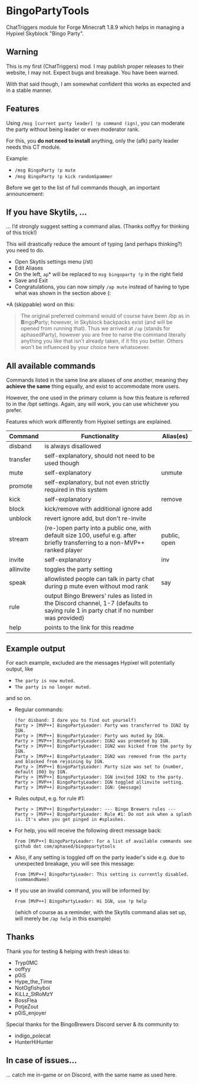 # BingoPartyTools

ChatTriggers module for Forge Minecraft 1.8.9 which helps in managing a Hypixel Skyblock "Bingo Party".


## Warning

This is my first (ChatTriggers) mod.
I may publish proper releases to their website, I may not.
Expect bugs and breakage. You have been warned.

With that said though, I am somewhat confident this works as expected and in a stable manner.


## Features

Using `/msg [current party leader] !p command (ign)`, you can moderate the party without being leader or even moderator rank.

For this, you **do not need to install** anything, only the (afk) party leader needs this CT module.

Example:

- `/msg BingoParty !p mute`
- `/msg BingoParty !p kick randomSpammer`

Before we get to the list of full commands though, an important announcement:


## If you have Skytils, …

… I’d strongly suggest setting a command alias. (Thanks ooffyy for thinking of this trick!)

This will drastically reduce the amount of typing (and perhaps thinking?) you need to do.

- Open Skytils settings menu (/st)
- Edit Aliases
- On the left, `ap`* will be replaced to `msg bingoparty !p` in the right field
- Save and Exit
- Congratulations, you can now simply `/ap mute` instead of having to type what was shown in the section above (:

\*A (skippable) word on this:

> The original preferred command would of course have been /bp as in **B**ingo**P**arty; however, in Skyblock backpacks exist (and will be opened from running that).
Thus we arrived at `/ap` (stands for aphasedParty), however you are free to name the command literally anything you like that isn’t already taken, if it fits you better. Others won't be influenced by your choice here whatsoever.


## All available commands

Commands listed in the same line are aliases of one another, meaning they **achieve the same** thing equally, and exist to accommodate more users.

However, the one used in the primary column is how this feature is referred to in the /bpt settings. Again, any will work, you can use whichever you prefer.

Features which work differently from Hypixel settings are explained.

|  Command  |                                                             Functionality                                                             |  Alias(es)   |
|-----------|---------------------------------------------------------------------------------------------------------------------------------------|--------------|
| disband   | is always disallowed                                                                                                                  |              |
| transfer  | self-explanatory, should not need to be used though                                                                                   |              |
| mute      | self-explanatory                                                                                                                      | unmute       |
| promote   | self-explanatory, but not even strictly required in this system                                                                       |              |
| kick      | self-explanatory                                                                                                                      | remove       |
| block     | kick/remove with additional ignore add                                                                                                |              |
| unblock   | revert ignore add, but don't re-invite                                                                                                |              |
| stream    | (re-)open party into a public one, with default size 100, useful e.g. after briefly transferring to a non-MVP++ ranked player         | public, open |
| invite    | self-explanatory                                                                                                                      | inv          |
| allinvite | toggles the party setting                                                                                                             |              |
| speak     | allowlisted people can talk in party chat during p mute even without mod rank                                                         | say          |
| rule      | output Bingo Brewers' rules as listed in the Discord channel, 1-7 (defaults to saying rule 1 in party chat if no number was provided) |              |
| help      | points to the link for this readme                                                                                                    |              |


## Example output

For each example, excluded are the messages Hypixel will potentially output, like
- `The party is now muted.`
- `The party is no longer muted.`

and so on.

- Regular commands:
    ```
    (for disband: I dare you to find out yourself)
    Party > [MVP++] BingoPartyLeader: Party was transferred to IGN2 by IGN.
    Party > [MVP++] BingoPartyLeader: Party was muted by IGN.
    Party > [MVP++] BingoPartyLeader: IGN2 was promoted by IGN.
    Party > [MVP++] BingoPartyLeader: IGN2 was kicked from the party by IGN.
    Party > [MVP++] BingoPartyLeader: IGN2 was removed from the party and blocked from rejoining by IGN.
    Party > [MVP++] BingoPartyLeader: Party size was set to {number, default 100} by IGN.
    Party > [MVP++] BingoPartyLeader: IGN invited IGN2 to the party.
    Party > [MVP++] BingoPartyLeader: IGN toggled allinvite setting.
    Party > [MVP++] BingoPartyLeader: IGN: {message}
    ```
- Rules output, e.g. for rule #1:
    ```
    Party > [MVP++] BingoPartyLeader: --- Bingo Brewers rules ---
    Party > [MVP++] BingoPartyLeader: Rule #1: Do not ask when a splash is. It's when you get pinged in #splashes.
    ```
- For help, you will receive the following direct message back:
    ```
    From [MVP++] BingoPartyLeader: For a list of available commands see github dot com/aphased/bingopartytools
    ```
- Also, if any setting is toggled off on the party leader's side e.g. due to unexpected breakage, you will see this message:
    ```
    From [MVP++] BingoPartyLeader: This setting is currently disabled. (commandName)
    ```
- If you use an invalid command, you will be informed by:
    ```
    From [MVP++] BingoPartyLeader: Hi IGN, use !p help
    ```
    (which of course as a reminder, with the Skytils command alias set up, will merely be `/ap help` in this example)


## Thanks

Thank you for testing & helping with fresh ideas to:
- Tryp0MC
- ooffyy
- p0iS
- Hype_the_Time
- NotOgfishyboi
- KiLLz_StRoMzY
- BossFlea
- PotjeZout
- p0iS_enjoyer

Special thanks for the BingoBrewers Discord server & its community to:
- indigo_polecat
- HunterHiHunter

## In case of issues…

… catch me in-game or on Discord, with the same name as used here.
